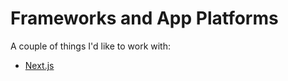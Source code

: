 # Frameworks and App Platforms

A couple of things I'd like to work with:

- [Next.js](https://nextjs.org/)